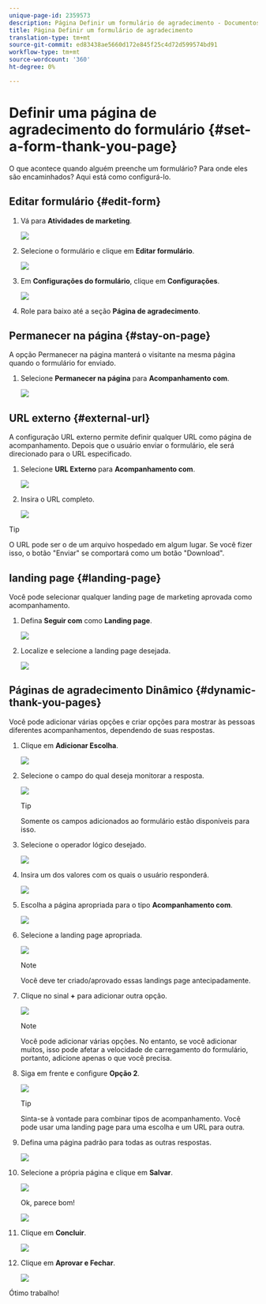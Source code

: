```yaml
---
unique-page-id: 2359573
description: Página Definir um formulário de agradecimento - Documentos do Marketing - Documentação do produto
title: Página Definir um formulário de agradecimento
translation-type: tm+mt
source-git-commit: ed83438ae5660d172e845f25c4d72d599574bd91
workflow-type: tm+mt
source-wordcount: '360'
ht-degree: 0%

---
```



# Definir uma página de agradecimento do formulário {#set-a-form-thank-you-page}

O que acontece quando alguém preenche um formulário? Para onde eles são encaminhados? Aqui está como configurá-lo.

## Editar formulário {#edit-form}

1. Vá para **Atividades de marketing**.

   ![](assets/login-marketing-activities-5.png)

1. Selecione o formulário e clique em **Editar formulário**.

   ![](assets/image2014-9-15-17-3a34-3a14.png)

1. Em **Configurações do formulário**, clique em **Configurações**.

   ![](assets/image2014-9-15-17-3a34-3a21.png)

1. Role para baixo até a seção **Página de agradecimento**.

## Permanecer na página {#stay-on-page}

A opção Permanecer na página manterá o visitante na mesma página quando o formulário for enviado.

1. Selecione **Permanecer na página** para **Acompanhamento com**.

   ![](assets/image2014-9-15-17-3a34-3a35.png)

## URL externo {#external-url}

A configuração URL externo permite definir qualquer URL como página de acompanhamento. Depois que o usuário enviar o formulário, ele será direcionado para o URL especificado.

1. Selecione **URL Externo** para **Acompanhamento com**.

   ![](assets/image2014-9-15-17-3a34-3a45.png)

1. Insira o URL completo.

   ![](assets/image2014-9-15-17-3a34-3a53.png)

>[!TIP]
>
>O URL pode ser o de um arquivo hospedado em algum lugar. Se você fizer isso, o botão &quot;Enviar&quot; se comportará como um botão &quot;Download&quot;.

## landing page {#landing-page}

Você pode selecionar qualquer landing page de marketing aprovada como acompanhamento.

1. Defina **Seguir com** como **Landing page**.

   ![](assets/image2014-9-15-17-3a37-3a52.png)

1. Localize e selecione a landing page desejada.

   ![](assets/image2014-9-15-17-3a37-3a59.png)

## Páginas de agradecimento Dinâmico {#dynamic-thank-you-pages}

Você pode adicionar várias opções e criar opções para mostrar às pessoas diferentes acompanhamentos, dependendo de suas respostas.

1. Clique em **Adicionar Escolha**.

   ![](assets/image2014-9-15-17-3a38-3a6.png)

1. Selecione o campo do qual deseja monitorar a resposta.

   ![](assets/image2014-9-15-17-3a38-3a12.png)

   >[!TIP]
   >
   >Somente os campos adicionados ao formulário estão disponíveis para isso.

1. Selecione o operador lógico desejado.

   ![](assets/image2014-9-15-17-3a38-3a31.png)

1. Insira um dos valores com os quais o usuário responderá.

   ![](assets/image2014-9-15-17-3a38-3a40.png)

1. Escolha a página apropriada para o tipo **Acompanhamento com**.

   ![](assets/image2014-9-15-17-3a38-3a51.png)

1. Selecione a landing page apropriada.

   ![](assets/image2014-9-15-17-3a39-3a3.png)

   >[!NOTE]
   >
   >Você deve ter criado/aprovado essas landings page antecipadamente.

1. Clique no sinal **+** para adicionar outra opção.

   ![](assets/image2014-9-15-17-3a39-3a25.png)

   >[!NOTE]
   >
   >Você pode adicionar várias opções. No entanto, se você adicionar muitos, isso pode afetar a velocidade de carregamento do formulário, portanto, adicione apenas o que você precisa.

1. Siga em frente e configure **Opção 2**.

   ![](assets/image2014-9-15-17-3a39-3a44.png)

   >[!TIP]
   >
   >Sinta-se à vontade para combinar tipos de acompanhamento. Você pode usar uma landing page para uma escolha e um URL para outra.

1. Defina uma página padrão para todas as outras respostas.

   ![](assets/image2014-9-15-17-3a40-3a10.png)

1. Selecione a própria página e clique em **Salvar**.

   ![](assets/image2014-9-15-17-3a40-3a26.png)

   Ok, parece bom!

   ![](assets/image2014-9-15-17-3a40-3a34.png)

1. Clique em **Concluir**.

   ![](assets/image2014-9-15-17-3a40-3a42.png)

1. Clique em **Aprovar e Fechar**.

   ![](assets/image2014-9-15-17-3a41-3a0.png)

Ótimo trabalho!

